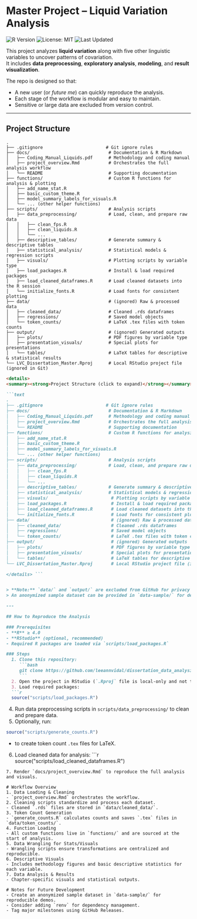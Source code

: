 # Master Project – Liquid Variation Analysis

![R Version](https://img.shields.io/badge/R-%3E%3D4.0-blue)
![License: MIT](https://img.shields.io/badge/License-MIT-green)
![Last Updated](https://img.shields.io/github/last-commit/leeannvidal/dissertation_data_analysis)

This project analyzes **liquid variation** along with five other linguistic variables to uncover patterns of covariation.  
It includes **data preprocessing**, **exploratory analysis**, **modeling**, and **result visualization**.  

The repo is designed so that:
- A new user (or *future me*) can quickly reproduce the analysis.
- Each stage of the workflow is modular and easy to maintain.
- Sensitive or large data are excluded from version control.

---

## Project Structure

```text
.
├── .gitignore                        # Git ignore rules
├── docs/                              # Documentation & R Markdown
│   ├── Coding_Manual_Liquids.pdf      # Methodology and coding manual
│   ├── project_overview.Rmd           # Orchestrates the full analysis workflow
│   └── README                         # Supporting documentation
├── functions/                         # Custom R functions for analysis & plotting
│   ├── add_name_stat.R
│   ├── basic_custom_theme.R
│   ├── model_summary_labels_for_visuals.R
│   └── ... (other helper functions)
├── scripts/                           # Analysis scripts
│   ├── data_preprocessing/            # Load, clean, and prepare raw data
│   │   ├── clean_fps.R
│   │   ├── clean_liquids.R
│   │   └── ...
│   ├── descriptive_tables/            # Generate summary & descriptive tables
│   ├── statistical_analysis/          # Statistical models & regression scripts
│   ├── visuals/                       # Plotting scripts by variable type
│   ├── load_packages.R                # Install & load required packages
│   ├── load_cleaned_dataframes.R      # Load cleaned datasets into the R session
│   └── initialize_fonts.R             # Load fonts for consistent plotting
├── data/                              # (ignored) Raw & processed data
│   ├── cleaned_data/                  # Cleaned .rds dataframes
│   ├── regressions/                   # Saved model objects
│   └── token_counts/                  # LaTeX .tex files with token counts
├── output/                            # (ignored) Generated outputs
│   ├── plots/                         # PDF figures by variable type
│   ├── presentation_visuals/          # Special plots for presentations
│   └── tables/                        # LaTeX tables for descriptive & statistical results
└── LVC_Dissertation_Master.Rproj      # Local RStudio project file (ignored in Git)
```

```markdown
<details>
<summary><strong>Project Structure (click to expand)</strong></summary>

```text
.
├── .gitignore                        # Git ignore rules
├── docs/                              # Documentation & R Markdown
│   ├── Coding_Manual_Liquids.pdf      # Methodology and coding manual
│   ├── project_overview.Rmd           # Orchestrates the full analysis workflow
│   └── README                         # Supporting documentation
├── functions/                         # Custom R functions for analysis & plotting
│   ├── add_name_stat.R
│   ├── basic_custom_theme.R
│   ├── model_summary_labels_for_visuals.R
│   └── ... (other helper functions)
├── scripts/                           # Analysis scripts
│   ├── data_preprocessing/            # Load, clean, and prepare raw data
│   │   ├── clean_fps.R
│   │   ├── clean_liquids.R
│   │   └── ...  
│   ├── descriptive_tables/            # Generate summary & descriptive tables
│   ├── statistical_analysis/          # Statistical models & regression scripts
│   ├── visuals/                        # Plotting scripts by variable type
│   ├── load_packages.R                 # Install & load required packages
│   ├── load_cleaned_dataframes.R       # Load cleaned datasets into the R session
│   └── initialize_fonts.R              # Load fonts for consistent plotting
├── data/                               # (ignored) Raw & processed data
│   ├── cleaned_data/                   # Cleaned .rds dataframes
│   ├── regressions/                    # Saved model objects
│   └── token_counts/                   # LaTeX .tex files with token counts
├── output/                             # (ignored) Generated outputs
│   ├── plots/                          # PDF figures by variable type
│   ├── presentation_visuals/           # Special plots for presentations
│   └── tables/                         # LaTeX tables for descriptive & statistical results
└── LVC_Dissertation_Master.Rproj       # Local RStudio project file (ignored in Git)

</details> ```


> **Note:** `data/` and `output/` are excluded from GitHub for privacy and reproducibility purposes.  
> An anonymized sample dataset can be provided in `data-sample/` for demonstration.

---

## How to Reproduce the Analysis

### Prerequisites
- **R** ≥ 4.0
- **RStudio** (optional, recommended)
- Required R packages are loaded via `scripts/load_packages.R`

### Steps
  1. Clone this repository:
     ```bash
     git clone https://github.com/leeannvidal/dissertation_data_analysis.git
     ```
  2. Open the project in RStudio (`.Rproj` file is local-only and not tracked in Git).
  3. Load required packages:
  ```r 
  source("scripts/load_packages.R")
  ```
  4. Run data preprocessing scripts in `scripts/data_preprocessing/` to clean and prepare data.
  5. Optionally, run:
  ```r 
  source("scripts/generate_counts.R")
  ```
  - to create token count `.tex` files for LaTeX.
  6. Load cleaned data for analysis:
    ```r 
  source("scripts/load_cleaned_dataframes.R")
  ```
  7. Render `docs/project_overview.Rmd` to reproduce the full analysis and visuals.

# Workflow Overview
  1. Data Loading & Cleaning
  - `project_overview.Rmd` orchestrates the workflow.
  2. Cleaning scripts standardize and process each dataset.
  - Cleaned `.rds` files are stored in `data/cleaned_data/`.
  3. Token Count Generation
  - `generate_counts.R` calculates counts and saves `.tex` files in `data/token_counts/`.
  4. Function Loading
  - All custom functions live in `functions/` and are sourced at the start of analysis.
  5. Data Wrangling for Stats/Visuals
  - Wrangling scripts ensure transformations are centralized and reproducible.
  6. Descriptive Visuals
  - Includes methodology figures and basic descriptive statistics for each variable.
  7. Data Analysis & Results
  - Chapter-specific visuals and statistical outputs.
  
# Notes for Future Development
  - Create an anonymized sample dataset in `data-sample/` for reproducible demos.
  - Consider adding `renv` for dependency management.
  - Tag major milestones using GitHub Releases.